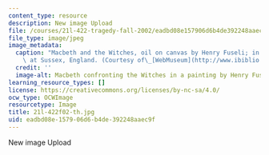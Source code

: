 ```yaml
---
content_type: resource
description: New image Upload
file: /courses/21l-422-tragedy-fall-2002/eadbd08e157906d6b4de392248aaec9f_21l-422f02-th.jpg
file_type: image/jpeg
image_metadata:
  caption: "Macbeth and the Witches, oil on canvas by Henry Fuseli; in Petworth House\
    \ at Sussex, England. (Courtesy of\_[WebMuseum](http://www.ibiblio.org/wm/).)"
  credit: ''
  image-alt: Macbeth confronting the Witches in a painting by Henry Fuseli.
learning_resource_types: []
license: https://creativecommons.org/licenses/by-nc-sa/4.0/
ocw_type: OCWImage
resourcetype: Image
title: 21l-422f02-th.jpg
uid: eadbd08e-1579-06d6-b4de-392248aaec9f
---
```

New image Upload